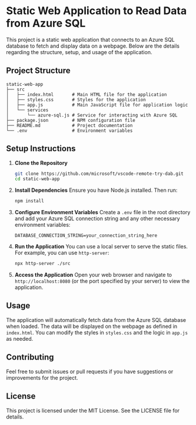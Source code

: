 # Static Web Application to Read Data from Azure SQL

This project is a static web application that connects to an Azure SQL database to fetch and display data on a webpage. Below are the details regarding the structure, setup, and usage of the application.

## Project Structure

```
static-web-app
├── src
│   ├── index.html       # Main HTML file for the application
│   ├── styles.css       # Styles for the application
│   ├── app.js           # Main JavaScript file for application logic
│   └── services
│       └── azure-sql.js # Service for interacting with Azure SQL
├── package.json         # NPM configuration file
├── README.md            # Project documentation
└── .env                 # Environment variables
```

## Setup Instructions

1. **Clone the Repository**
   ```bash
   git clone https://github.com/microsoft/vscode-remote-try-dab.git
   cd static-web-app
   ```

2. **Install Dependencies**
   Ensure you have Node.js installed. Then run:
   ```bash
   npm install
   ```

3. **Configure Environment Variables**
   Create a `.env` file in the root directory and add your Azure SQL connection string and any other necessary environment variables:
   ```
   DATABASE_CONNECTION_STRING=your_connection_string_here
   ```

4. **Run the Application**
   You can use a local server to serve the static files. For example, you can use `http-server`:
   ```bash
   npx http-server ./src
   ```

5. **Access the Application**
   Open your web browser and navigate to `http://localhost:8080` (or the port specified by your server) to view the application.

## Usage

The application will automatically fetch data from the Azure SQL database when loaded. The data will be displayed on the webpage as defined in `index.html`. You can modify the styles in `styles.css` and the logic in `app.js` as needed.

## Contributing

Feel free to submit issues or pull requests if you have suggestions or improvements for the project.

## License

This project is licensed under the MIT License. See the LICENSE file for details.